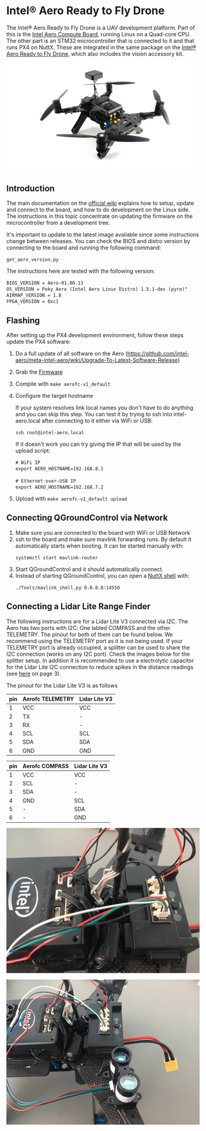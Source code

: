 # Intel® Aero Ready to Fly Drone

The Intel® Aero Ready to Fly Drone is a UAV development platform. Part of this is the [Intel Aero
Compute Board](https://software.intel.com/en-us/aero/dev-kit), running Linux on
a Quad-core CPU. The other part is an STM32 microcontroller that is connected
to it and that runs PX4 on NuttX. These are integrated in the same package on
the [Intel® Aero Ready to Fly Drone](https://software.intel.com/en-us/aero/drone-dev-kit), which also includes
the vision accessory kit.

![](../../assets/hardware/hardware-intel-aero-rtf.jpg)


## Introduction

The main documentation on the [official wiki](https://github.com/intel-aero/meta-intel-aero/wiki) explains how to setup, update and connect to the board, and how to do development on the Linux side. The instructions in this topic concentrate on updating the firmware on the microcontroller from a development tree.

It's important to update to the latest image available since some instructions change between releases. You can check the BIOS and distro version by connecting to the board and running the following command:

```
get_aero_version.py
```

The instructions here are tested with the following version:

```
BIOS_VERSION = Aero-01.00.13
OS_VERSION = Poky Aero (Intel Aero Linux Distro) 1.5.1-dev (pyro)"
AIRMAP_VERSION = 1.8
FPGA_VERSION = 0xc1
```


## Flashing

After setting up the PX4 development environment, follow these steps update the PX4 software:

1. Do a full update of all software on the Aero (https://github.com/intel-aero/meta-intel-aero/wiki/Upgrade-To-Latest-Software-Release)
1. Grab the [Firmware](https://github.com/PX4/Firmware)
1. Compile with `make aerofc-v1_default`
1. Configure the target hostname

   If your system resolves link local names you don't have to do anything and you can skip this step. You can test it by trying to ssh into intel-aero.local after connecting to it either via WiFi or USB:

   ```
   ssh root@intel-aero.local
   ```

   If it doesn't work you can try giving the IP that will be used by the upload script:

   ```
   # WiFi IP
   export AERO_HOSTNAME=192.168.8.1

   # Ethernet-over-USB IP
   export AERO_HOSTNAME=192.168.7.2
   ```

1. Upload with  `make aerofc-v1_default upload`


## Connecting QGroundControl via Network

1. Make sure you are connected to the board with WiFi or USB Network
1. ssh to the board and make sure mavlink forwarding runs. By default it automatically starts when booting. It can be started manually with:
   ```
   systemctl start mavlink-router
   ```
1. Start QGroundControl and it should automatically connect.
1. Instead of starting QGroundControl, you can open a [NuttX shell](https://dev.px4.io/en/debug/system_console.html#mavlink-shell) with:
   ```
   ./Tools/mavlink_shell.py 0.0.0.0:14550
   ```

## Connecting a Lidar Lite Range Finder

The following instructions are for a Lidar Lite V3 connected via I2C. The Aero has two ports with I2C: One labled COMPASS and the other TELEMETRY. The pinout for both of them can be found below. We recommend using the TELEMETRY port as it is not being used. If your TELEMETRY port is already occupied, a splitter can be used to share the I2C connection (works on any I2C port). Check the images below for the splitter setup.
In addition it is recommended to use a electrolytic capacitor for the Lidar Lite I2C connection to reduce spikes in the distance readings (see [here](https://static.garmin.com/pumac/LIDAR_Lite_v3_Operation_Manual_and_Technical_Specifications.pdf) on page 3).

The pinout for the Lidar Lite V3 is as follows

| pin | Aerofc TELEMETRY | Lidar Lite V3    |
| --- | ---------------- | ---------------- |
| 1   | VCC              | VCC              |
| 2   | TX               | -                |
| 3   | RX               | -                |
| 4   | SCL              | SCL              |
| 5   | SDA              | SDA              |
| 6   | GND              | GND              |

| pin | Aerofc COMPASS | Lidar Lite V3    |
| --- | -------------- | ---------------- |
| 1   | VCC            | VCC              |
| 2   | SCL            | -                |
| 3   | SDA            | -                |
| 4   | GND            | SCL              |
| 5   | -              | SDA              |
| 6   | -              | GND              |

![](../../assets/hardware/Aero_I2C_splitter.JPG)

![](../../assets/hardware/Aero_LidarLite.JPG)

